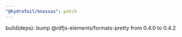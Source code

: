 ```yaml
---
"@hydrofoil/knossos": patch
---
```


build(deps): bump @rdfjs-elements/formats-pretty from 0.4.0 to 0.4.2

